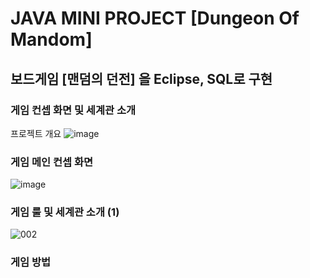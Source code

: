 # JAVA MINI PROJECT [Dungeon Of Mandom]
## 보드게임 [맨덤의 던전] 을 Eclipse, SQL로 구현
### 게임 컨셉 화면 및 세계관 소개

프로젝트 개요
![image](https://github.com/2024-SMHRD-SW-DataDegign-1/Mini1/assets/167040638/122ab26c-ada8-43cd-aad0-ce0d5fde159d)
### 게임 메인 컨셉 화면
![image](https://github.com/2024-SMHRD-SW-DataDegign-1/Mini1/assets/167040692/06751646-ce0b-471d-a318-f8d6992457fa)
### 게임 룰 및 세계관 소개 (1)
![002](https://github.com/2024-SMHRD-SW-DataDegign-1/Mini1/assets/167040692/555aed38-296d-48d5-9518-618ff1682705)
### 게임 방법
